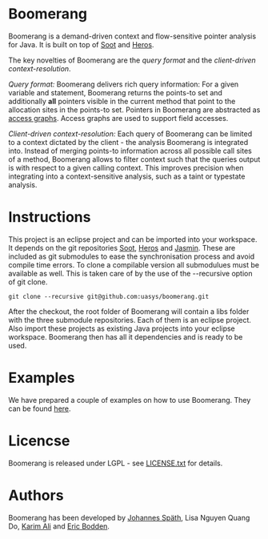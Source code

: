 # Boomerang

Boomerang is a demand-driven context and flow-sensitive pointer analysis for Java. It is built on top of [Soot](https://sable.github.io/soot/) and [Heros](https://github.com/Sable/heros).

The key novelties of Boomerang are the *query format* and the *client-driven context-resolution*.

*Query format:* Boomerang delivers rich query information: For a given variable and statement, Boomerang returns the points-to set and additionally **all** pointers visible in the current method that point to the allocation sites in the points-to set. Pointers in Boomerang are abstracted as [access graphs](src/boomerang/accessgraph/AccessGraph.java). Access graphs are used to support field accesses.

*Client-driven context-resolution:* Each query of Boomerang can be limited to a context dictated by the client - the analysis Boomerang is integrated into. Instead of merging points-to information across all possible call sites of a method, Boomerang allows to filter context such that the queries output is with respect to a given calling context. This improves precision when integrating into a context-sensitive analysis, such as a taint or typestate analysis.

# Instructions

This project is an eclipse project and can be imported into your workspace. It depends on the git repositories [Soot](https://github.com/Sable/soot), [Heros](https://github.com/Sable/heros) and [Jasmin](https://github.com/Sable/jasmin). These are included as git submodules to ease the synchronisation process and avoid compile time errors.
To clone a compilable version all submodulues must be available as well. This is taken care of by the use of the --recursive option of git clone.

```
git clone --recursive git@github.com:uasys/boomerang.git
```

After the checkout, the root folder of Boomerang will contain a libs folder with the three submodule repositories. Each of them is an eclipse project. Also import these projects as existing Java projects into your eclipse workspace. Boomerang then has all it dependencies and is ready to be used.

# Examples

We have prepared a couple of examples on how to use Boomerang. They can be found [here](example/example/Example.java).

# Licencse
Boomerang is released under LGPL - see [LICENSE.txt](LICENSE.txt) for details.

# Authors
Boomerang has been developed by [Johannes Späth](mailto:joh.spaeth@gmail.com), Lisa Nguyen Quang Do, [Karim Ali](http://karimali.ca) and [Eric Bodden](http://bodden.de).

